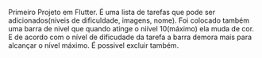 Primeiro Projeto em Flutter.
É uma lista de tarefas que pode ser adicionados(niveis de dificuldade, imagens, nome).
Foi colocado também uma barra de nivel que quando atinge o niível 10(máximo) ela muda de cor.
E de acordo com o nível de dificudade da tarefa a barra demora mais para alcançar o nível máximo.
É possivel excluir também.
